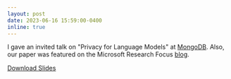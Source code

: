```yaml
---
layout: post
date: 2023-06-16 15:59:00-0400
inline: true
---
```


I gave an invited talk on "Privacy for Language Models" at [MongoDB](https://www.mongodb.com).
Also, our paper was featured on the Microsoft Research Focus [blog](https://www.microsoft.com/en-us/research/blog/research-focus-week-of-june-5-2023/).

<a href="/assets/pdf/nils_lukas_privacy_in_language_models.pdf" target="_blank" rel="noopener noreferrer" class="float-right">Download Slides</a>